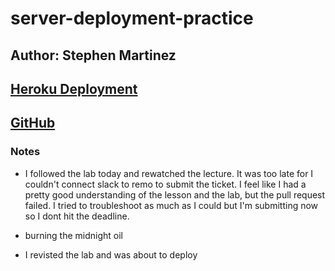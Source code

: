 # server-deployment-practice

## Author: Stephen Martinez

## [Heroku Deployment](https://sm-server-deploy-dev.herokuapp.com/)

## [GitHub](https://github.com/SdMartinez13/server-deployment-practice)

### Notes

* I followed the lab today and rewatched the lecture.  It was too late for I couldn't connect slack to remo to submit the ticket.  I feel like I had a pretty good understanding of the lesson and the lab, but the pull request failed.  I tried to troubleshoot as much as I could but I'm submitting now so I dont hit the deadline.

* burning the midnight oil

* I revisted the lab and was about to deploy
